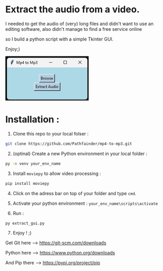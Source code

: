 # Extract the audio from a video.

I needed to get the audio of (very) long files and didn't want to use an editing software, also didn't manage to find a free service online 

so I build a python script with a simple Tkinter GUI. 

Enjoy;)

![GUI](gui.png)

# Installation :

1. Clone this repo to your local folser :
```bash
git clone https://github.com/Pathfainder/mp4-to-mp3.git
```

2. (optinal) Create a new Python environment in your local folder :
```bash
py -m venv your_env_name
```

3. Install `moviepy` to allow video processing :
```bash
pip install moviepy
```
4. Click on the adress bar on top of your folder and type `cmd`.
   
5. Activate your python environment : `your_env_name\scripts\activate`
   
6. Run :
```bash
py extract_gui.py
```

7. Enjoy ! ;)


Get Git here --> https://git-scm.com/downloads 

Python here --> https://www.python.org/downloads 

And Pip there --> https://pypi.org/project/pip 
